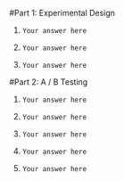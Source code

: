 #Part 1: Experimental Design


1. ``Your answer here``

2. ``Your answer here``

3. ``Your answer here``


#Part 2: A / B Testing


1. ``Your answer here``



2. ``Your answer here``



4. ``Your answer here``



5. ``Your answer here``



6. ``Your answer here``

